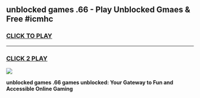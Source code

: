 
## unblocked games .66 - Play Unblocked Gmaes & Free #icmhc
<h3>
<a href="https://news.freeplayer.one?title=unblocked_games_.66&ref=03M">CLICK TO PLAY</a></h3>
<hr>

<h3>
<a href="https://news.freeplayer.one?title=unblocked_games_.66&ref=03M">CLICK 2 PLAY</a>
  
</h3>

<a href="https://news.freeplayer.one?title=unblocked_games_.66&ref=03M"><img src="https://clearcache.store/games.png"></a>


**unblocked games .66 games unblocked: Your Gateway to Fun and Accessible Online Gaming**
